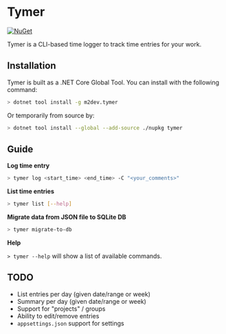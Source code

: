 # Tymer

[![NuGet](https://img.shields.io/nuget/v/m2dev.Tymer.svg?label=NuGet)](https://www.nuget.org/packages/m2dev.Tymer/)

Tymer is a CLI-based time logger to track time entries for your work.

## Installation

Tymer is built as a .NET Core Global Tool. You can install with the following
command:

```bash
> dotnet tool install -g m2dev.tymer
```

Or temporarily from source by:

```bash
> dotnet tool install --global --add-source ./nupkg tymer
```

## Guide

**Log time entry**

```bash
> tymer log <start_time> <end_time> -C "<your_comments>"
```

**List time entries**

```bash
> tymer list [--help]
```

**Migrate data from JSON file to SQLite DB**

```bash
> tymer migrate-to-db
```

**Help**

`> tymer --help` will show a list of available commands.

## TODO
- List entries per day (given date/range or week)
- Summary per day (given date/range or week)
- Support for "projects" / groups
- Ability to edit/remove entries
- `appsettings.json` support for settings
